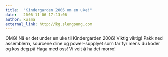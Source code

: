 ```yaml
---
title:  "Kindergarden 2006 om en uke!"
date:   2006-11-06 17:13:06
author: kusma
external_link: http://kg.slengpung.com
---
```

OMG! Nå er det under en uke til Kindergarden 2006! Viktig viktig! Pakk
ned assemblern, sourcene dine og power-supplyet som tar fyr mens du
koder og kos deg på Haga med oss! Vi veit å ha det morro!

